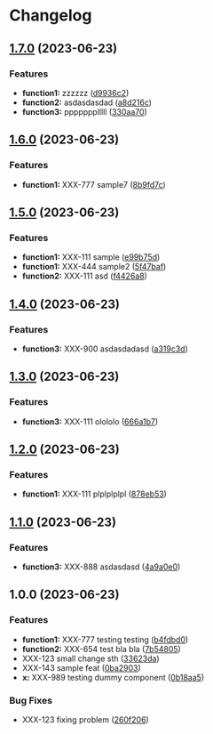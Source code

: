 # Changelog

## [1.7.0](https://github.com/dawidjedrzejczak-intive/allinone/compare/v1.6.0...v1.7.0) (2023-06-23)


### Features

* **function1:** zzzzzz ([d9936c2](https://github.com/dawidjedrzejczak-intive/allinone/commit/d9936c29a4b2e13230be264cf7e9e8bdd8f65cd0))
* **function2:** asdasdasdad ([a8d216c](https://github.com/dawidjedrzejczak-intive/allinone/commit/a8d216c8aa2bc126eed6debadd764eaa035f0e9d))
* **function3:** ppppppplllll ([330aa70](https://github.com/dawidjedrzejczak-intive/allinone/commit/330aa70463e73bf0190ac7d2cffef5c0a71e8f3b))

## [1.6.0](https://github.com/dawidjedrzejczak-intive/allinone/compare/v1.5.0...v1.6.0) (2023-06-23)


### Features

* **function1:** XXX-777 sample7 ([8b9fd7c](https://github.com/dawidjedrzejczak-intive/allinone/commit/8b9fd7c03a86d28fab3d5f3fa9be295c9211cefd))

## [1.5.0](https://github.com/dawidjedrzejczak-intive/allinone/compare/v1.4.0...v1.5.0) (2023-06-23)


### Features

* **function1:** XXX-111 sample ([e99b75d](https://github.com/dawidjedrzejczak-intive/allinone/commit/e99b75dcce4362e3d82989069b544f156c20c730))
* **function1:** XXX-444 sample2 ([5f47baf](https://github.com/dawidjedrzejczak-intive/allinone/commit/5f47baf5cd8f2ffc948fd36bfe5ccb222212822b))
* **function2:** XXX-111 asd ([f4426a8](https://github.com/dawidjedrzejczak-intive/allinone/commit/f4426a8908d16d3638896479a5fc1d9ae6b3a099))

## [1.4.0](https://github.com/dawidjedrzejczak-intive/allinone/compare/v1.3.0...v1.4.0) (2023-06-23)


### Features

* **function3:** XXX-900 asdasdadasd ([a319c3d](https://github.com/dawidjedrzejczak-intive/allinone/commit/a319c3de7efa4a99591f02b4bd2976098c53e68e))

## [1.3.0](https://github.com/dawidjedrzejczak-intive/allinone/compare/v1.2.0...v1.3.0) (2023-06-23)


### Features

* **function3:** XXX-111 olololo ([666a1b7](https://github.com/dawidjedrzejczak-intive/allinone/commit/666a1b7c2e342acbc50710489fc358663e835502))

## [1.2.0](https://github.com/dawidjedrzejczak-intive/allinone/compare/v1.1.0...v1.2.0) (2023-06-23)


### Features

* **function1:** XXX-111 plplplplpl ([878eb53](https://github.com/dawidjedrzejczak-intive/allinone/commit/878eb53491198fd30b0fbdd669b48de87f6eb396))

## [1.1.0](https://github.com/dawidjedrzejczak-intive/allinone/compare/v1.0.0...v1.1.0) (2023-06-23)


### Features

* **function3:** XXX-888 asdasdasd ([4a9a0e0](https://github.com/dawidjedrzejczak-intive/allinone/commit/4a9a0e0b38a6ec230699f00fa7ed64f6b799304f))

## 1.0.0 (2023-06-23)


### Features

* **function1:** XXX-777 testing testing ([b4fdbd0](https://github.com/dawidjedrzejczak-intive/allinone/commit/b4fdbd0184ea8bd5d60fcb20a9364b62958dccc5))
* **function2:** XXX-654 test bla bla ([7b54805](https://github.com/dawidjedrzejczak-intive/allinone/commit/7b548059edba5544224dacdb87133d718429705b))
* XXX-123 small change sth ([33623da](https://github.com/dawidjedrzejczak-intive/allinone/commit/33623da8fa120b6c77c3a8c65c426c8dd601109e))
* XXX-143 sample feat ([0ba2903](https://github.com/dawidjedrzejczak-intive/allinone/commit/0ba29036d6ef58a67c6876310d103f0c5b67a582))
* **x:** XXX-989 testing dummy component ([0b18aa5](https://github.com/dawidjedrzejczak-intive/allinone/commit/0b18aa55953f69489e7ccce5fd88e427f8cba9d6))


### Bug Fixes

* XXX-123 fixing problem ([260f206](https://github.com/dawidjedrzejczak-intive/allinone/commit/260f206c6f2f831377ac85577dba98f7016348f4))
